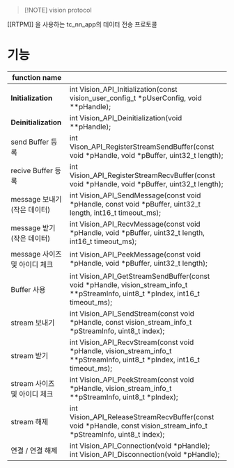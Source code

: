 
> [!NOTE] vision protocol 
> 
[[RTPM]] 을 사용하는 tc_nn_app의 데이터 전송 프로토콜


# 기능

| function **name**    |                                                                                                                                   |
| -------------------- | --------------------------------------------------------------------------------------------------------------------------------- |
| **Initialization**   | int Vision_API_Initialization(const vision_user_config_t *pUserConfig, void **pHandle);                                           |
| **Deinitialization** | int Vision_API_Deinitialization(void **pHandle);                                                                                  |
| send Buffer 등록       | int Vison_API_RegisterStreamSendBuffer(const void *pHandle, void *pBuffer, uint32_t length);                                      |
| recive Buffer 등록     | int Vision_API_RegisterStreamRecvBuffer(const void *pHandle, void *pBuffer, uint32_t length);                                     |
| message 보내기 (작은 데이터) | int Vision_API_SendMessage(const void *pHandle, const void *pBuffer, uint32_t length, int16_t timeout_ms);                        |
| message 받기 (작은 데이터)  | int Vision_API_RecvMessage(const void *pHandle, void *pBuffer, uint32_t length, int16_t timeout_ms);                              |
| message 사이즈 및 아이디 체크 | int Vision_API_PeekMessage(const void *pHandle, void *pBuffer, uint32_t length);                                                  |
| Buffer 사용            | int Vision_API_GetStreamSendBuffer(const void *pHandle, vision_stream_info_t **pStreamInfo, uint8_t *pIndex, int16_t timeout_ms); |
| stream 보내기           | int Vision_API_SendStream(const void *pHandle, const vision_stream_info_t *pStreamInfo, uint8_t index);                           |
| stream 받기            | int Vision_API_RecvStream(const void *pHandle, vision_stream_info_t **pStreamInfo, uint8_t *pIndex, int16_t timeout_ms);          |
| stream 사이즈 및 아이디 체크  | int Vision_API_PeekStream(const void *pHandle, vision_stream_info_t **pStreamInfo, uint8_t *pIndex);                              |
| stream 해제            | int Vision_API_ReleaseStreamRecvBuffer(const void *pHandle, const vision_stream_info_t *pStreamInfo, uint8_t index);              |
| 연결 / 연결 해제           | int Vision_API_Connection(void *pHandle);<br>int Vision_API_Disconnection(void *pHandle);                                         |









